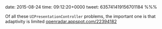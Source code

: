 date: 2015-08-24
time: 09:12:20+0000
tweet: 635741419156701184
%%%

Of all these `UIPresentationController` problems, the important one is that adaptivity is limited [openradar.appspot.com/22394182](https://openradar.appspot.com/22394182)
